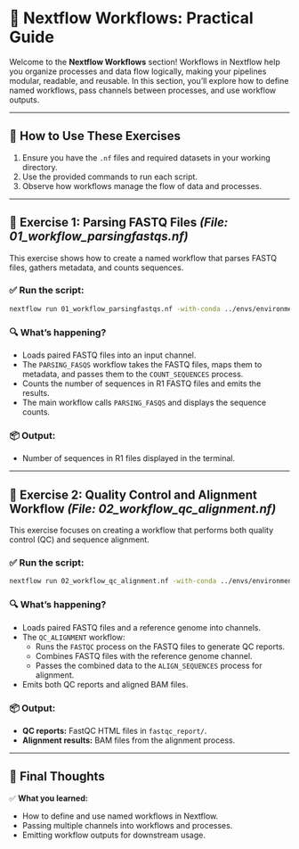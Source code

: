 # 🚀 **Nextflow Workflows: Practical Guide**

Welcome to the **Nextflow Workflows** section! Workflows in Nextflow help you organize processes and data flow logically, making your pipelines modular, readable, and reusable. In this section, you’ll explore how to define named workflows, pass channels between processes, and use workflow outputs.

---

## 📝 **How to Use These Exercises**
1. Ensure you have the `.nf` files and required datasets in your working directory.  
2. Use the provided commands to run each script.  
3. Observe how workflows manage the flow of data and processes.

---

## 🧪 **Exercise 1: Parsing FASTQ Files** *(File: 01_workflow_parsingfastqs.nf)*
This exercise shows how to create a named workflow that parses FASTQ files, gathers metadata, and counts sequences.

### ✅ **Run the script:**
```bash
nextflow run 01_workflow_parsingfastqs.nf -with-conda ../envs/environment.yml -resume
```

### 🔍 **What’s happening?**
- Loads paired FASTQ files into an input channel.
- The `PARSING_FASQS` workflow takes the FASTQ files, maps them to metadata, and passes them to the `COUNT_SEQUENCES` process.
- Counts the number of sequences in R1 FASTQ files and emits the results.
- The main workflow calls `PARSING_FASQS` and displays the sequence counts.

### 📦 **Output:**
- Number of sequences in R1 files displayed in the terminal.

---

## 🧬 **Exercise 2: Quality Control and Alignment Workflow** *(File: 02_workflow_qc_alignment.nf)*
This exercise focuses on creating a workflow that performs both quality control (QC) and sequence alignment.

### ✅ **Run the script:**
```bash
nextflow run 02_workflow_qc_alignment.nf -with-conda ../envs/environment.yml -resume
```

### 🔍 **What’s happening?**
- Loads paired FASTQ files and a reference genome into channels.
- The `QC_ALIGNMENT` workflow:
  - Runs the `FASTQC` process on the FASTQ files to generate QC reports.
  - Combines FASTQ files with the reference genome channel.
  - Passes the combined data to the `ALIGN_SEQUENCES` process for alignment.
- Emits both QC reports and aligned BAM files.

### 📦 **Output:**
- **QC reports:** FastQC HTML files in `fastqc_report/`.
- **Alignment results:** BAM files from the alignment process.

---

## 🎯 **Final Thoughts**
✅ **What you learned:**  
- How to define and use named workflows in Nextflow.  
- Passing multiple channels into workflows and processes.  
- Emitting workflow outputs for downstream usage.  

